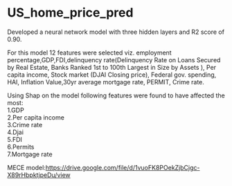 # US_home_price_pred

Developed a neural network model with three hidden layers and R2 score of 0.90.

For this model 12 features were selected viz. employment percentage,GDP,FDI,delinquency rate(Delinquency Rate on Loans Secured by Real Estate, Banks Ranked 1st to 100th Largest in Size by Assets ),	Per capita income, Stock market (DJAI Closing price), Federal gov. spending,	HAI,	Inflation Value,30yr average mortgage rate,	PERMIT,	Crime rate.

Using Shap on the model following features were found to have affected the most:  
1.GDP   
2.Per capita income  
3.Crime rate  
4.Djai  
5.FDI  
6.Permits  
7.Mortgage rate  

MECE model:https://drive.google.com/file/d/1vuoFK8POekZjbCjgc-X89rHbpktjpeDu/view
